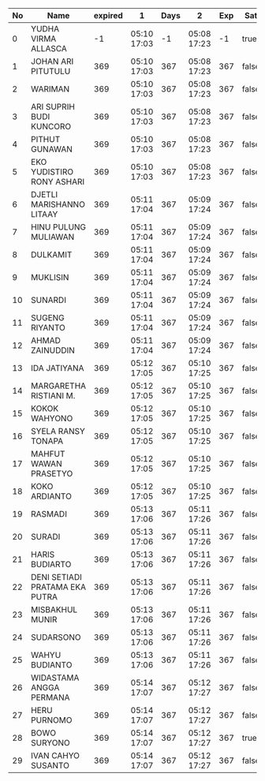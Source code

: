 | No | Name | expired | 1 | Days | 2 | Exp | Sat | 3 |
|-----|-----|-----|-----|-----|-----|-----|-----|-----|
| 0 | YUDHA VIRMA ALLASCA | -1 | 05:10 17:03 | -1 | 05:08 17:23 | -1 | true | 05:02 - |
| 1 | JOHAN ARI PITUTULU | 369 | 05:10 17:03 | 367 | 05:08 17:23 | 367 | false | 05:02 - |
| 2 | WARIMAN | 369 | 05:10 17:03 | 367 | 05:08 17:23 | 367 | false | 05:02 - |
| 3 | ARI SUPRIH BUDI KUNCORO | 369 | 05:10 17:03 | 367 | 05:08 17:23 | 367 | false | 05:02 - |
| 4 | PITHUT GUNAWAN | 369 | 05:10 17:03 | 367 | 05:08 17:23 | 367 | false | 05:02 - |
| 5 | EKO YUDISTIRO RONY ASHARI | 369 | 05:10 17:03 | 367 | 05:08 17:23 | 367 | false | 05:02 - |
| 6 | DJETLI MARISHANNO LITAAY | 369 | 05:11 17:04 | 367 | 05:09 17:24 | 367 | false | 05:03 - |
| 7 | HINU PULUNG MULIAWAN | 369 | 05:11 17:04 | 367 | 05:09 17:24 | 367 | false | 05:03 - |
| 8 | DULKAMIT | 369 | 05:11 17:04 | 367 | 05:09 17:24 | 367 | false | 05:03 - |
| 9 | MUKLISIN | 369 | 05:11 17:04 | 367 | 05:09 17:24 | 367 | false | 05:03 - |
| 10 | SUNARDI | 369 | 05:11 17:04 | 367 | 05:09 17:24 | 367 | false | 05:03 - |
| 11 | SUGENG RIYANTO | 369 | 05:11 17:04 | 367 | 05:09 17:24 | 367 | false | 05:03 - |
| 12 | AHMAD ZAINUDDIN | 369 | 05:11 17:04 | 367 | 05:09 17:24 | 367 | false | 05:03 - |
| 13 | IDA JATIYANA | 369 | 05:12 17:05 | 367 | 05:10 17:25 | 367 | false | 05:04 - |
| 14 | MARGARETHA RISTIANI M. | 369 | 05:12 17:05 | 367 | 05:10 17:25 | 367 | false | 05:04 - |
| 15 | KOKOK WAHYONO | 369 | 05:12 17:05 | 367 | 05:10 17:25 | 367 | false | 05:04 - |
| 16 | SYELA RANSY TONAPA | 369 | 05:12 17:05 | 367 | 05:10 17:25 | 367 | false | 05:04 - |
| 17 | MAHFUT WAWAN PRASETYO | 369 | 05:12 17:05 | 367 | 05:10 17:25 | 367 | false | 05:04 - |
| 18 | KOKO ARDIANTO | 369 | 05:12 17:05 | 367 | 05:10 17:25 | 367 | false | 05:04 - |
| 19 | RASMADI | 369 | 05:13 17:06 | 367 | 05:11 17:26 | 367 | false | 05:05 - |
| 20 | SURADI | 369 | 05:13 17:06 | 367 | 05:11 17:26 | 367 | false | 05:05 - |
| 21 | HARIS BUDIARTO | 369 | 05:13 17:06 | 367 | 05:11 17:26 | 367 | false | 05:05 - |
| 22 | DENI SETIADI PRATAMA EKA PUTRA | 369 | 05:13 17:06 | 367 | 05:11 17:26 | 367 | false | 05:05 - |
| 23 | MISBAKHUL MUNIR | 369 | 05:13 17:06 | 367 | 05:11 17:26 | 367 | false | 05:05 - |
| 24 | SUDARSONO | 369 | 05:13 17:06 | 367 | 05:11 17:26 | 367 | false | 05:05 - |
| 25 | WAHYU BUDIANTO | 369 | 05:13 17:06 | 367 | 05:11 17:26 | 367 | false | 05:05 - |
| 26 | WIDASTAMA ANGGA PERMANA | 369 | 05:14 17:07 | 367 | 05:12 17:27 | 367 | false | 05:06 - |
| 27 | HERU PURNOMO | 369 | 05:14 17:07 | 367 | 05:12 17:27 | 367 | false | 05:06 - |
| 28 | BOWO SURYONO | 369 | 05:14 17:07 | 367 | 05:12 17:27 | 367 | true | 05:06 - |
| 29 | IVAN CAHYO SUSANTO | 369 | 05:14 17:07 | 367 | 05:12 17:27 | 367 | false | 05:06 - |
